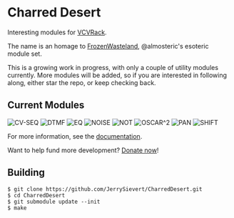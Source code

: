# Charred Desert

Interesting modules for [VCVRack](https://github.com/vcvrack/rack).

The name is an homage to [FrozenWasteland](https://github.com/almosteric/FrozenWasteland),
@almosteric's esoteric module set.

This is a growing work in progress, with only a couple of utility modules currently.
More modules will be added, so if you are interested in following along, either
star the repo, or keep checking back.

## Current Modules

![CV-SEQ](images/cvseq.png) ![DTMF](images/dtmf.png) ![EQ](images/eq.png) ![NOISE](images/noise.png) ![NOT](images/not.png) ![OSCAR^2](images/oscar2.png) ![PAN](images/pan.png) ![SHIFT](images/shift.png)

For more information, see the [documentation](docs/README.md).

Want to help fund more development?  [Donate now](https://paypal.me/JerrySievert)!

## Building

```
$ git clone https://github.com/JerrySievert/CharredDesert.git
$ cd CharredDesert
$ git submodule update --init
$ make
```
